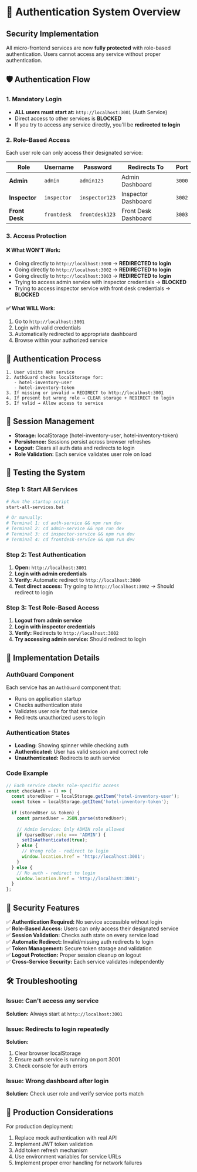# 🔐 Authentication System Overview

## Security Implementation

All micro-frontend services are now **fully protected** with role-based authentication. Users cannot access any service without proper authentication.

## 🛡️ Authentication Flow

### 1. **Mandatory Login**
- **ALL users must start at:** `http://localhost:3001` (Auth Service)
- Direct access to other services is **BLOCKED**
- If you try to access any service directly, you'll be **redirected to login**

### 2. **Role-Based Access**
Each user role can only access their designated service:

| Role | Username | Password | Redirects To | Port |
|------|----------|----------|--------------|------|
| **Admin** | `admin` | `admin123` | Admin Dashboard | `3000` |
| **Inspector** | `inspector` | `inspector123` | Inspector Dashboard | `3002` |
| **Front Desk** | `frontdesk` | `frontdesk123` | Front Desk Dashboard | `3003` |

### 3. **Access Protection**

#### ❌ **What WON'T Work:**
- Going directly to `http://localhost:3000` → **REDIRECTED to login**
- Going directly to `http://localhost:3002` → **REDIRECTED to login**  
- Going directly to `http://localhost:3003` → **REDIRECTED to login**
- Trying to access admin service with inspector credentials → **BLOCKED**
- Trying to access inspector service with front desk credentials → **BLOCKED**

#### ✅ **What WILL Work:**
1. Go to `http://localhost:3001`
2. Login with valid credentials
3. Automatically redirected to appropriate dashboard
4. Browse within your authorized service

## 🔄 Authentication Process

```
1. User visits ANY service
2. AuthGuard checks localStorage for:
   - hotel-inventory-user
   - hotel-inventory-token
3. If missing or invalid → REDIRECT to http://localhost:3001
4. If present but wrong role → CLEAR storage + REDIRECT to login
5. If valid → Allow access to service
```

## 🔑 Session Management

- **Storage:** localStorage (hotel-inventory-user, hotel-inventory-token)
- **Persistence:** Sessions persist across browser refreshes
- **Logout:** Clears all auth data and redirects to login
- **Role Validation:** Each service validates user role on load

## 🚀 Testing the System

### Step 1: Start All Services
```bash
# Run the startup script
start-all-services.bat

# Or manually:
# Terminal 1: cd auth-service && npm run dev
# Terminal 2: cd admin-service && npm run dev  
# Terminal 3: cd inspector-service && npm run dev
# Terminal 4: cd frontdesk-service && npm run dev
```

### Step 2: Test Authentication
1. **Open:** `http://localhost:3001`
2. **Login with admin credentials**
3. **Verify:** Automatic redirect to `http://localhost:3000`
4. **Test direct access:** Try going to `http://localhost:3002` → Should redirect to login

### Step 3: Test Role-Based Access
1. **Logout from admin service**
2. **Login with inspector credentials**  
3. **Verify:** Redirects to `http://localhost:3002`
4. **Try accessing admin service:** Should redirect to login

## 🔧 Implementation Details

### AuthGuard Component
Each service has an `AuthGuard` component that:
- Runs on application startup
- Checks authentication state
- Validates user role for that service
- Redirects unauthorized users to login

### Authentication States
- **Loading:** Showing spinner while checking auth
- **Authenticated:** User has valid session and correct role
- **Unauthenticated:** Redirects to auth service

### Code Example
```typescript
// Each service checks role-specific access
const checkAuth = () => {
  const storedUser = localStorage.getItem('hotel-inventory-user');
  const token = localStorage.getItem('hotel-inventory-token');
  
  if (storedUser && token) {
    const parsedUser = JSON.parse(storedUser);
    
    // Admin Service: Only ADMIN role allowed
    if (parsedUser.role === 'ADMIN') {
      setIsAuthenticated(true);
    } else {
      // Wrong role - redirect to login
      window.location.href = 'http://localhost:3001';
    }
  } else {
    // No auth - redirect to login
    window.location.href = 'http://localhost:3001';
  }
};
```

## 🎯 Security Features

✅ **Authentication Required:** No service accessible without login  
✅ **Role-Based Access:** Users can only access their designated service  
✅ **Session Validation:** Checks auth state on every service load  
✅ **Automatic Redirect:** Invalid/missing auth redirects to login  
✅ **Token Management:** Secure token storage and validation  
✅ **Logout Protection:** Proper session cleanup on logout  
✅ **Cross-Service Security:** Each service validates independently  

## 🛠️ Troubleshooting

### Issue: Can't access any service
**Solution:** Always start at `http://localhost:3001`

### Issue: Redirects to login repeatedly
**Solution:** 
1. Clear browser localStorage
2. Ensure auth service is running on port 3001
3. Check console for auth errors

### Issue: Wrong dashboard after login
**Solution:** Check user role and verify service ports match

## 🔮 Production Considerations

For production deployment:
1. Replace mock authentication with real API
2. Implement JWT token validation
3. Add token refresh mechanism
4. Use environment variables for service URLs
5. Implement proper error handling for network failures
